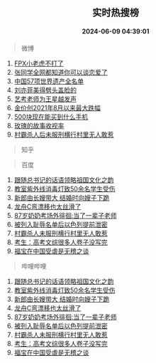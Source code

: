 <div align="center"><h2>实时热搜榜</h2><h4>2024-06-09 04:39:01</h4></div>

> 微博  

1. [FPX小老虎不打了](https://s.weibo.com/weibo?q=%23FPX%E5%B0%8F%E8%80%81%E8%99%8E%E4%B8%8D%E6%89%93%E4%BA%86%23&t=31&band_rank=1&Refer=top)<br />
2. [张同学全网都知道你可以谈恋爱了](https://s.weibo.com/weibo?q=%23%E5%BC%A0%E5%90%8C%E5%AD%A6%E5%85%A8%E7%BD%91%E9%83%BD%E7%9F%A5%E9%81%93%E4%BD%A0%E5%8F%AF%E4%BB%A5%E8%B0%88%E6%81%8B%E7%88%B1%E4%BA%86%23&t=31&band_rank=2&Refer=top)<br />
3. [中国57项世界遗产全名单](https://s.weibo.com/weibo?q=%23%E4%B8%AD%E5%9B%BD57%E9%A1%B9%E4%B8%96%E7%95%8C%E9%81%97%E4%BA%A7%E5%85%A8%E5%90%8D%E5%8D%95%23&t=31&band_rank=3&Refer=top)<br />
4. [刘亦菲美得劈头盖脸的](https://s.weibo.com/weibo?q=%23%E5%88%98%E4%BA%A6%E8%8F%B2%E7%BE%8E%E5%BE%97%E5%8A%88%E5%A4%B4%E7%9B%96%E8%84%B8%E7%9A%84%23&t=31&band_rank=4&Refer=top)<br />
5. [艺考老师为王星越发声](https://s.weibo.com/weibo?q=%23%E8%89%BA%E8%80%83%E8%80%81%E5%B8%88%E4%B8%BA%E7%8E%8B%E6%98%9F%E8%B6%8A%E5%8F%91%E5%A3%B0%23&t=31&band_rank=5&Refer=top)<br />
6. [金价创2021年8月以来最大跌幅](https://s.weibo.com/weibo?q=%23%E9%87%91%E4%BB%B7%E5%88%9B2021%E5%B9%B48%E6%9C%88%E4%BB%A5%E6%9D%A5%E6%9C%80%E5%A4%A7%E8%B7%8C%E5%B9%85%23&t=31&band_rank=6&Refer=top)<br />
7. [500块现在能买到什么手机](https://s.weibo.com/weibo?q=%23500%E5%9D%97%E7%8E%B0%E5%9C%A8%E8%83%BD%E4%B9%B0%E5%88%B0%E4%BB%80%E4%B9%88%E6%89%8B%E6%9C%BA%23&t=31&band_rank=7&Refer=top)<br />
8. [玫瑰的故事收视率](https://s.weibo.com/weibo?q=%23%E7%8E%AB%E7%91%B0%E7%9A%84%E6%95%85%E4%BA%8B%E6%94%B6%E8%A7%86%E7%8E%87%23&t=31&band_rank=8&Refer=top)<br />
9. [村霸杀人后未服刑横行村里无人敢惹](https://s.weibo.com/weibo?q=%23%E6%9D%91%E9%9C%B8%E6%9D%80%E4%BA%BA%E5%90%8E%E6%9C%AA%E6%9C%8D%E5%88%91%E6%A8%AA%E8%A1%8C%E6%9D%91%E9%87%8C%E6%97%A0%E4%BA%BA%E6%95%A2%E6%83%B9%23&t=31&band_rank=9&Refer=top)<br />

> 知乎  


> 百度  

1. [跟随总书记的话语领略祖国文化之韵](https://www.baidu.com/s?wd=%E8%B7%9F%E9%9A%8F%E6%80%BB%E4%B9%A6%E8%AE%B0%E7%9A%84%E8%AF%9D%E8%AF%AD%E9%A2%86%E7%95%A5%E7%A5%96%E5%9B%BD%E6%96%87%E5%8C%96%E4%B9%8B%E9%9F%B5&sa=fyb_news&rsv_dl=fyb_news)<br />
2. [教室紫外线消毒灯致50余名学生受伤](https://www.baidu.com/s?wd=%E6%95%99%E5%AE%A4%E7%B4%AB%E5%A4%96%E7%BA%BF%E6%B6%88%E6%AF%92%E7%81%AF%E8%87%B450%E4%BD%99%E5%90%8D%E5%AD%A6%E7%94%9F%E5%8F%97%E4%BC%A4&sa=fyb_news&rsv_dl=fyb_news)<br />
3. [新郎由长嫂带大 结婚时向嫂子下跪](https://www.baidu.com/s?wd=%E6%96%B0%E9%83%8E%E7%94%B1%E9%95%BF%E5%AB%82%E5%B8%A6%E5%A4%A7+%E7%BB%93%E5%A9%9A%E6%97%B6%E5%90%91%E5%AB%82%E5%AD%90%E4%B8%8B%E8%B7%AA&sa=fyb_news&rsv_dl=fyb_news)<br />
4. [龙舟C弯漂移也太丝滑了](https://www.baidu.com/s?wd=%E9%BE%99%E8%88%9FC%E5%BC%AF%E6%BC%82%E7%A7%BB%E4%B9%9F%E5%A4%AA%E4%B8%9D%E6%BB%91%E4%BA%86&sa=fyb_news&rsv_dl=fyb_news)<br />
5. [87岁奶奶考场外徘徊:当了一辈子老师](https://www.baidu.com/s?wd=87%E5%B2%81%E5%A5%B6%E5%A5%B6%E8%80%83%E5%9C%BA%E5%A4%96%E5%BE%98%E5%BE%8A%3A%E5%BD%93%E4%BA%86%E4%B8%80%E8%BE%88%E5%AD%90%E8%80%81%E5%B8%88&sa=fyb_news&rsv_dl=fyb_news)<br />
6. [被列入耻辱名单后以色列提前泄密](https://www.baidu.com/s?wd=%E8%A2%AB%E5%88%97%E5%85%A5%E8%80%BB%E8%BE%B1%E5%90%8D%E5%8D%95%E5%90%8E%E4%BB%A5%E8%89%B2%E5%88%97%E6%8F%90%E5%89%8D%E6%B3%84%E5%AF%86&sa=fyb_news&rsv_dl=fyb_news)<br />
7. [村霸杀人未服刑横行村里无人敢惹](https://www.baidu.com/s?wd=%E6%9D%91%E9%9C%B8%E6%9D%80%E4%BA%BA%E6%9C%AA%E6%9C%8D%E5%88%91%E6%A8%AA%E8%A1%8C%E6%9D%91%E9%87%8C%E6%97%A0%E4%BA%BA%E6%95%A2%E6%83%B9&sa=fyb_news&rsv_dl=fyb_news)<br />
8. [考生：高考文综很多人卷子没写完](https://www.baidu.com/s?wd=%E8%80%83%E7%94%9F%EF%BC%9A%E9%AB%98%E8%80%83%E6%96%87%E7%BB%BC%E5%BE%88%E5%A4%9A%E4%BA%BA%E5%8D%B7%E5%AD%90%E6%B2%A1%E5%86%99%E5%AE%8C&sa=fyb_news&rsv_dl=fyb_news)<br />
9. [福宝在中国受虐是无稽之谈](https://www.baidu.com/s?wd=%E7%A6%8F%E5%AE%9D%E5%9C%A8%E4%B8%AD%E5%9B%BD%E5%8F%97%E8%99%90%E6%98%AF%E6%97%A0%E7%A8%BD%E4%B9%8B%E8%B0%88&sa=fyb_news&rsv_dl=fyb_news)<br />

> 哔哩哔哩  

1. [跟随总书记的话语领略祖国文化之韵](https://www.baidu.com/s?wd=%E8%B7%9F%E9%9A%8F%E6%80%BB%E4%B9%A6%E8%AE%B0%E7%9A%84%E8%AF%9D%E8%AF%AD%E9%A2%86%E7%95%A5%E7%A5%96%E5%9B%BD%E6%96%87%E5%8C%96%E4%B9%8B%E9%9F%B5&sa=fyb_news&rsv_dl=fyb_news)<br />
2. [教室紫外线消毒灯致50余名学生受伤](https://www.baidu.com/s?wd=%E6%95%99%E5%AE%A4%E7%B4%AB%E5%A4%96%E7%BA%BF%E6%B6%88%E6%AF%92%E7%81%AF%E8%87%B450%E4%BD%99%E5%90%8D%E5%AD%A6%E7%94%9F%E5%8F%97%E4%BC%A4&sa=fyb_news&rsv_dl=fyb_news)<br />
3. [新郎由长嫂带大 结婚时向嫂子下跪](https://www.baidu.com/s?wd=%E6%96%B0%E9%83%8E%E7%94%B1%E9%95%BF%E5%AB%82%E5%B8%A6%E5%A4%A7+%E7%BB%93%E5%A9%9A%E6%97%B6%E5%90%91%E5%AB%82%E5%AD%90%E4%B8%8B%E8%B7%AA&sa=fyb_news&rsv_dl=fyb_news)<br />
4. [龙舟C弯漂移也太丝滑了](https://www.baidu.com/s?wd=%E9%BE%99%E8%88%9FC%E5%BC%AF%E6%BC%82%E7%A7%BB%E4%B9%9F%E5%A4%AA%E4%B8%9D%E6%BB%91%E4%BA%86&sa=fyb_news&rsv_dl=fyb_news)<br />
5. [87岁奶奶考场外徘徊:当了一辈子老师](https://www.baidu.com/s?wd=87%E5%B2%81%E5%A5%B6%E5%A5%B6%E8%80%83%E5%9C%BA%E5%A4%96%E5%BE%98%E5%BE%8A%3A%E5%BD%93%E4%BA%86%E4%B8%80%E8%BE%88%E5%AD%90%E8%80%81%E5%B8%88&sa=fyb_news&rsv_dl=fyb_news)<br />
6. [被列入耻辱名单后以色列提前泄密](https://www.baidu.com/s?wd=%E8%A2%AB%E5%88%97%E5%85%A5%E8%80%BB%E8%BE%B1%E5%90%8D%E5%8D%95%E5%90%8E%E4%BB%A5%E8%89%B2%E5%88%97%E6%8F%90%E5%89%8D%E6%B3%84%E5%AF%86&sa=fyb_news&rsv_dl=fyb_news)<br />
7. [村霸杀人未服刑横行村里无人敢惹](https://www.baidu.com/s?wd=%E6%9D%91%E9%9C%B8%E6%9D%80%E4%BA%BA%E6%9C%AA%E6%9C%8D%E5%88%91%E6%A8%AA%E8%A1%8C%E6%9D%91%E9%87%8C%E6%97%A0%E4%BA%BA%E6%95%A2%E6%83%B9&sa=fyb_news&rsv_dl=fyb_news)<br />
8. [考生：高考文综很多人卷子没写完](https://www.baidu.com/s?wd=%E8%80%83%E7%94%9F%EF%BC%9A%E9%AB%98%E8%80%83%E6%96%87%E7%BB%BC%E5%BE%88%E5%A4%9A%E4%BA%BA%E5%8D%B7%E5%AD%90%E6%B2%A1%E5%86%99%E5%AE%8C&sa=fyb_news&rsv_dl=fyb_news)<br />
9. [福宝在中国受虐是无稽之谈](https://www.baidu.com/s?wd=%E7%A6%8F%E5%AE%9D%E5%9C%A8%E4%B8%AD%E5%9B%BD%E5%8F%97%E8%99%90%E6%98%AF%E6%97%A0%E7%A8%BD%E4%B9%8B%E8%B0%88&sa=fyb_news&rsv_dl=fyb_news)<br />
